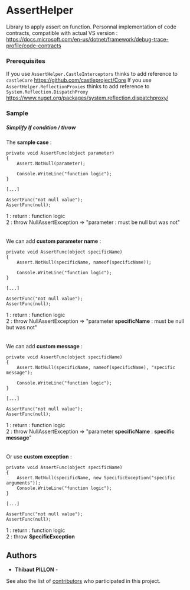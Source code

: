  # AssertHelper

Library to apply assert on function. 
Personnal implementation of code contracts, compatible with actual VS version : 
https://docs.microsoft.com/en-us/dotnet/framework/debug-trace-profile/code-contracts


### Prerequisites

If you use `AssertHelper.CastleInterceptors` thinks to add reference to `castleCore` https://github.com/castleproject/Core
If you use `AssertHelper.ReflectionProxies` thinks to add reference to `System.Reflection.DispatchProxy` https://www.nuget.org/packages/system.reflection.dispatchproxy/

### Sample

##### Simplify If condition / throw

The **sample case** :
```
private void AssertFunc(object parameter)
{
    Assert.NotNull(parameter);

    Console.WriteLine("function logic");
}

[...]

AssertFunc("not null value");
AssertFunc(null);
```

1 : return : function logic    
2 : throw  NullAssertException => "parameter  : must be null but was not"
\
\
\
We can add **custom parameter name** :
```
private void AssertFunc(object specificName)
{
    Assert.NotNull(specificName, nameof(specificName));

    Console.WriteLine("function logic");
}

[...]

AssertFunc("not null value");
AssertFunc(null);
```
1 : return : function logic   
2 : throw  NullAssertException => "parameter **specificName** : must be null but was not"
\
\
\
We can add **custom message** :
```
private void AssertFunc(object specificName)
{
    Assert.NotNull(specificName, nameof(specificName), "specific message");

    Console.WriteLine("function logic");
}

[...]

AssertFunc("not null value");
AssertFunc(null);
```
1 : return : function logic    
2 : throw  NullAssertException => "parameter **specificName** : **specific message**"
\
\
\
Or use **custom exception** :
```
private void AssertFunc(object specificName)
{
    Assert.NotNull(specificName, new SpecificException("specific arguments"));
    Console.WriteLine("function logic");
}

[...]

AssertFunc("not null value");
AssertFunc(null);
```

1 : return : function logic    
2 : throw **SpecificException**


## Authors

* **Thibaut PILLON** - 

See also the list of [contributors](https://github.com/your/project/contributors) who participated in this project.

